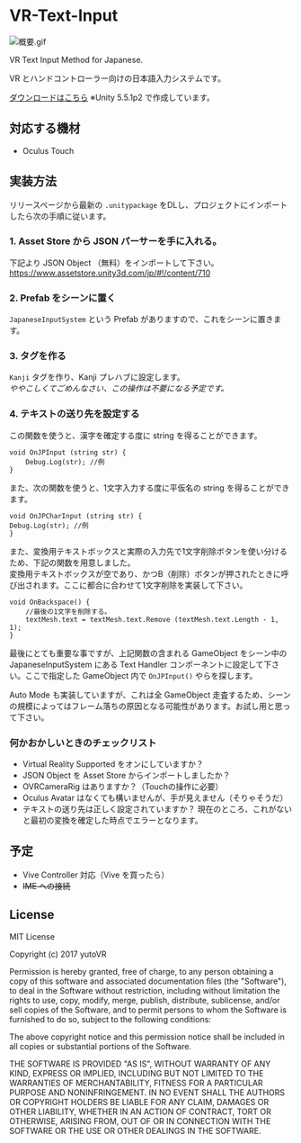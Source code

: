 # VR-Text-Input

![概要.gif](http://yutokun.com/vr/jpinput/1-overview.gif)

VR Text Input Method for Japanese.

VR とハンドコントローラー向けの日本語入力システムです。

[ダウンロードはこちら](https://github.com/yutokun/VR-Text-Input/releases)
※Unity 5.5.1p2 で作成しています。

## 対応する機材

- Oculus Touch

## 実装方法

リリースページから最新の `.unitypackage` をDLし、プロジェクトにインポートしたら次の手順に従います。

### 1. Asset Store から JSON パーサーを手に入れる。

下記より JSON Object （無料）をインポートして下さい。  
https://www.assetstore.unity3d.com/jp/#!/content/710

### 2. Prefab をシーンに置く

`JapaneseInputSystem` という Prefab がありますので、これをシーンに置きます。  

### 3. タグを作る

`Kanji` タグを作り、Kanji プレハブに設定します。  
*ややこしくてごめんなさい、この操作は不要になる予定です。*

### 4. テキストの送り先を設定する

この関数を使うと、漢字を確定する度に string を得ることができます。

```
void OnJPInput (string str) {
	Debug.Log(str); //例
}
```

また、次の関数を使うと、1文字入力する度に平仮名の string を得ることができます。

```
void OnJPCharInput (string str) {
Debug.Log(str); //例
}
```

また、変換用テキストボックスと実際の入力先で1文字削除ボタンを使い分けるため、下記の関数を用意しました。  
変換用テキストボックスが空であり、かつB（削除）ボタンが押されたときに呼び出されます。ここに都合に合わせて1文字削除を実装して下さい。

```
void OnBackspace() {
	//最後の1文字を削除する。
	textMesh.text = textMesh.text.Remove (textMesh.text.Length - 1, 1);
}
```

最後にとても重要な事ですが、上記関数の含まれる GameObject をシーン中の JapaneseInputSystem にある Text Handler コンポーネントに設定して下さい。ここで指定した GameObject 内で `OnJPInput()` やらを探します。

Auto Mode も実装していますが、これは全 GameObject 走査するため、シーンの規模によってはフレーム落ちの原因となる可能性があります。お試し用と思って下さい。

### 何かおかしいときのチェックリスト

- Virtual Reality Supported をオンにしていますか？
- JSON Object を Asset Store からインポートしましたか？
- OVRCameraRig はありますか？（Touchの操作に必要）
- Oculus Avatar はなくても構いませんが、手が見えません（そりゃそうだ）
- テキストの送り先は正しく設定されていますか？ 現在のところ、これがないと最初の変換を確定した時点でエラーとなります。

## 予定

- Vive Controller 対応（Vive を買ったら）
- ~~IME への接続~~

## License

MIT License

Copyright (c) 2017 yutoVR

Permission is hereby granted, free of charge, to any person obtaining a copy
of this software and associated documentation files (the "Software"), to deal
in the Software without restriction, including without limitation the rights
to use, copy, modify, merge, publish, distribute, sublicense, and/or sell
copies of the Software, and to permit persons to whom the Software is
furnished to do so, subject to the following conditions:

The above copyright notice and this permission notice shall be included in all
copies or substantial portions of the Software.

THE SOFTWARE IS PROVIDED "AS IS", WITHOUT WARRANTY OF ANY KIND, EXPRESS OR
IMPLIED, INCLUDING BUT NOT LIMITED TO THE WARRANTIES OF MERCHANTABILITY,
FITNESS FOR A PARTICULAR PURPOSE AND NONINFRINGEMENT. IN NO EVENT SHALL THE
AUTHORS OR COPYRIGHT HOLDERS BE LIABLE FOR ANY CLAIM, DAMAGES OR OTHER
LIABILITY, WHETHER IN AN ACTION OF CONTRACT, TORT OR OTHERWISE, ARISING FROM,
OUT OF OR IN CONNECTION WITH THE SOFTWARE OR THE USE OR OTHER DEALINGS IN THE
SOFTWARE.